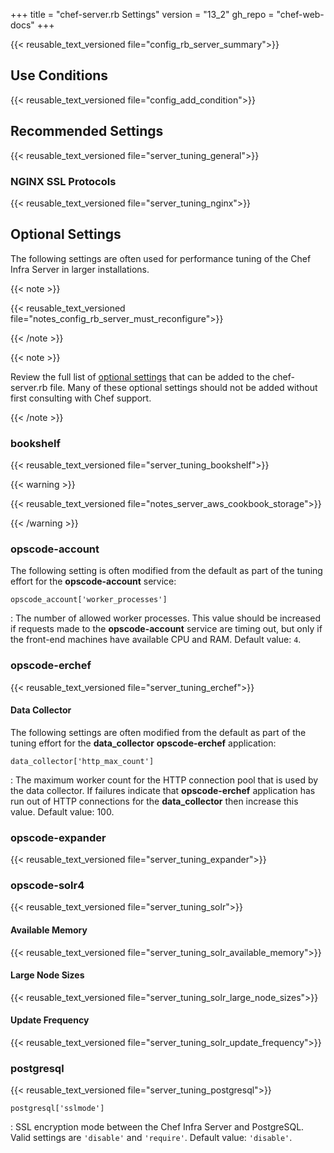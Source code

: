 +++
title = "chef-server.rb Settings"
version = "13_2"
gh_repo = "chef-web-docs"
+++

{{< reusable_text_versioned file="config_rb_server_summary">}}

## Use Conditions

{{< reusable_text_versioned file="config_add_condition">}}

## Recommended Settings

{{< reusable_text_versioned file="server_tuning_general">}}

### NGINX SSL Protocols

{{< reusable_text_versioned file="server_tuning_nginx">}}

## Optional Settings

The following settings are often used for performance tuning of the Chef
Infra Server in larger installations.

{{< note >}}

{{< reusable_text_versioned file="notes_config_rb_server_must_reconfigure">}}

{{< /note >}}

{{< note >}}

Review the full list of [optional
settings](/server/config_rb_server_optional_settings/) that can be added to
the chef-server.rb file. Many of these optional settings should not be
added without first consulting with Chef support.

{{< /note >}}

### bookshelf

{{< reusable_text_versioned file="server_tuning_bookshelf">}}

{{< warning >}}

{{< reusable_text_versioned file="notes_server_aws_cookbook_storage">}}

{{< /warning >}}

### opscode-account

The following setting is often modified from the default as part of the
tuning effort for the **opscode-account** service:

`opscode_account['worker_processes']`

:   The number of allowed worker processes. This value should be
    increased if requests made to the **opscode-account** service are
    timing out, but only if the front-end machines have available CPU
    and RAM. Default value: `4`.

### opscode-erchef

{{< reusable_text_versioned file="server_tuning_erchef">}}

#### Data Collector

The following settings are often modified from the default as part of
the tuning effort for the **data_collector** **opscode-erchef**
application:

`data_collector['http_max_count']`

:   The maximum worker count for the HTTP connection pool that is used
    by the data collector. If failures indicate that **opscode-erchef**
    application has run out of HTTP connections for the
    **data_collector** then increase this value. Default value: <span
    class="title-ref">100</span>.

### opscode-expander

{{< reusable_text_versioned file="server_tuning_expander">}}

### opscode-solr4

{{< reusable_text_versioned file="server_tuning_solr">}}

#### Available Memory

{{< reusable_text_versioned file="server_tuning_solr_available_memory">}}

#### Large Node Sizes

{{< reusable_text_versioned file="server_tuning_solr_large_node_sizes">}}

#### Update Frequency

{{< reusable_text_versioned file="server_tuning_solr_update_frequency">}}

### postgresql

{{< reusable_text_versioned file="server_tuning_postgresql">}}

`postgresql['sslmode']`

:   SSL encryption mode between the Chef Infra Server and PostgreSQL.
    Valid settings are `'disable'` and `'require'`. Default value:
    `'disable'`.
